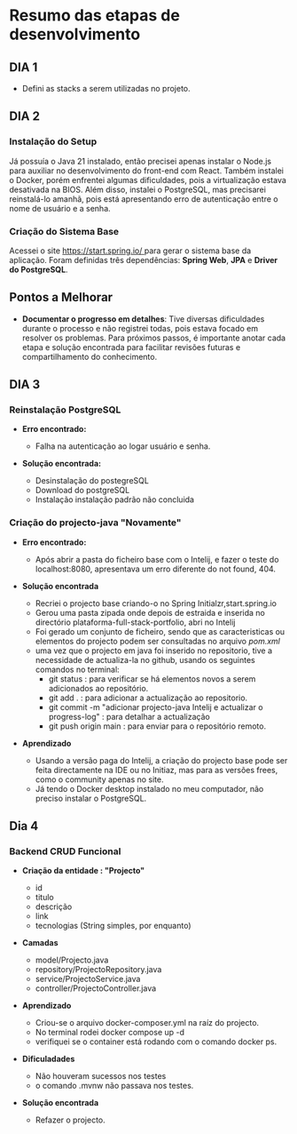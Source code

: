 # Resumo das etapas de desenvolvimento

## DIA 1

- Defini as stacks a serem utilizadas no projeto.

## DIA 2

### Instalação do Setup

Já possuía o Java 21 instalado, então precisei apenas instalar o Node.js para auxiliar no desenvolvimento do front-end com React. Também instalei o Docker, porém enfrentei algumas dificuldades, pois a virtualização estava desativada na BIOS. Além disso, instalei o PostgreSQL, mas precisarei reinstalá-lo amanhã, pois está apresentando erro de autenticação entre o nome de usuário e a senha.

### Criação do Sistema Base

Acessei o site [https://start.spring.io/ ](https://start.spring.io/ ) para gerar o sistema base da aplicação. Foram definidas três dependências: **Spring Web**, **JPA** e **Driver do PostgreSQL**.

## Pontos a Melhorar

- **Documentar o progresso em detalhes**: Tive diversas dificuldades durante o processo e não registrei todas, pois estava focado em resolver os problemas. Para próximos passos, é importante anotar cada etapa e solução encontrada para facilitar revisões futuras e compartilhamento do conhecimento.

## DIA 3
### Reinstalação PostgreSQL

- **Erro encontrado:**
    - Falha na autenticação ao logar usuário e senha.
  
- **Solução encontrada:**
    - Desinstalação do postegreSQL
    - Download do postgreSQL
    - Instalação instalação padrão não concluida
  
### Criação do projecto-java "Novamente"

- **Erro encontrado:**
    - Após abrir a pasta do ficheiro base com o Intelij, e fazer o teste do localhost:8080, apresentava um erro diferente do not found, 404.
- **Solução encontrada**
    - Recriei o projecto base criando-o no Spring Initialzr,start.spring.io
    - Gerou uma pasta zipada onde depois de estraida e inserida no directório plataforma-full-stack-portfolio, abri no Intelij
    - Foi gerado um conjunto de ficheiro, sendo que as caracteristicas ou elementos do projecto podem ser consultadas no arquivo *pom.xml*
    - uma vez que o projecto em java foi inserido no repositorio, tive a necessidade de actualiza-la no github, usando os seguintes comandos no terminal:
        - git status : para verificar se há elementos novos a serem adicionados ao repositório.
        - git add . : para adicionar a actualização ao repositorio.
        - git commit -m "adicionar projecto-java Intelij e actualizar o progress-log" : para detalhar a actualização
        - git push origin main : para enviar para o repositório remoto.

- **Aprendizado**
    - Usando a versão paga do Intelij, a criação do projecto base pode ser feita directamente na IDE ou no Initiaz, mas para as versões frees, como o community apenas no site.
    - Já tendo o Docker desktop instalado no meu computador, não preciso instalar o PostgreSQL.

## Dia 4
### Backend CRUD Funcional
- **Criação da entidade : "Projecto"**
  - id
  - titulo
  - descrição
  - link
  - tecnologias (String simples, por enquanto)
 
- **Camadas** 
  - model/Projecto.java
  - repository/ProjectoRepository.java
  - service/ProjectoService.java
  - controller/ProjectoController.java

- **Aprendizado**
  - Criou-se o arquivo docker-composer.yml na raíz do projecto.
  - No terminal rodei docker compose up -d
  - verifiquei se o container está rodando com o comando docker ps.

- **Dificuladades**
  - Não houveram sucessos nos testes
  - o comando \.mvnw não passava nos testes.

- **Solução encontrada** 
  - Refazer o projecto.
 



